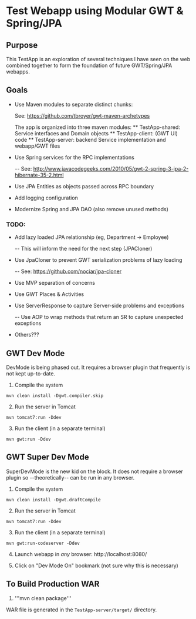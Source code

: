 # Test Webapp using Modular GWT & Spring/JPA

## Purpose

This TestApp is an exploration of several techniques I have seen on the web
combined together to form the foundation of future GWT/Spring/JPA webapps.


## Goals

* Use Maven modules to separate distinct chunks:

    See: https://github.com/tbroyer/gwt-maven-archetypes
    
    The app is organized into three maven modules:
    ** TestApp-shared: Service interfaces and Domain objects
    ** TestApp-client: (GWT UI) code
    ** TestApp-server: backend Service implementation and webapp/GWT files
    
* Use Spring services for the RPC implementations

    -- See: http://www.javacodegeeks.com/2010/05/gwt-2-spring-3-jpa-2-hibernate-35-2.html
    
* Use JPA Entities as objects passed across RPC boundary
* Add logging configuration
* Modernize Spring and JPA DAO (also remove unused methods)

### TODO:

* Add lazy loaded JPA relationship (eg, Department -> Employee)

    -- This will inform the need for the next step (JPACloner)
    
* Use JpaCloner to prevent GWT serialization problems of lazy loading

    -- See: https://github.com/nociar/jpa-cloner
    
* Use MVP separation of concerns
* Use GWT Places & Activities
* Use ServerResponse to capture Server-side problems and exceptions

    -- Use AOP to wrap methods that return an SR to capture unexpected exceptions
    
* Others???


## GWT Dev Mode

DevMode is being phased out.  It requires a browser plugin that frequently
is not kept up-to-date.

1. Compile the system

 ```mvn clean install -Dgwt.compiler.skip```

2. Run the server in Tomcat

 ```mvn tomcat7:run -Ddev```

3. Run the client (in a separate terminal)

 ```mvn gwt:run -Ddev```


## GWT Super Dev Mode

SuperDevMode is the new kid on the block.  It does not require a browser
plugin so --theoretically-- can be run in any browser.

1. Compile the system

 ```mvn clean install -Dgwt.draftCompile```

2. Run the server in Tomcat

 ```mvn tomcat7:run -Ddev```

3. Run the client (in a separate terminal)

 ```mvn gwt:run-codeserver -Ddev```

4. Launch webapp in *any* browser: http://localhost:8080/

5. Click on "Dev Mode On" bookmark (not sure why this is necessary)


## To Build Production WAR

1. '''mvn clean package'''

 WAR file is generated in the ```TestApp-server/target/``` directory.
